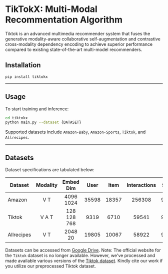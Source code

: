 # TikTokX: Multi-Modal Recommentation Algorithm

Tiktok is an advanced multimedia recommender system that fuses the generative modality-aware collaborative self-augmentation and contrastive cross-modality dependency encoding to achieve superior performance compared to existing state-of-the-art multi-model recommenders.

## Installation

```pip install tiktokx```

---

## Usage

To start training and inference:

```bash
cd tiktokx
python main.py --dataset {DATASET}
```
Supported datasets include `Amazon-Baby`, `Amazon-Sports`, `Tiktok`, and `Allrecipes`.

----

## Datasets

Dataset specifications are tabulated below:

| Dataset      | Modality | Embed Dim | User  | Item  | Interactions | Sparsity |
|--------------|:--------:|:---------:|:-----:|:-----:|:------------:|:--------:|
| Amazon       | V  T     | 4096 1024 | 35598 | 18357 | 256308       | 99.961%  |
| Tiktok       | V  A  T  | 128  128  768 | 9319  | 6710  | 59541        | 99.904%  |
| Allrecipes   | V  T     | 2048 20   | 19805 | 10067 | 58922        | 99.970%  |

Datasets can be accessed from [Google Drive](https://drive.google.com/drive/folders/1AB1RsnU-ETmubJgWLpJrXd8TjaK_eTp0?usp=share_link). Note: The official website for the `Tiktok` dataset is no longer available. However, we've processed and made available various versions of the [Tiktok dataset](https://drive.google.com/drive/folders/1hLvoS7F0R_K0HBixuS_OVXw_WbBxnshF?usp=share_link). Kindly cite our work if you utilize our preprocessed Tiktok dataset.

